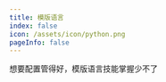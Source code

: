 ```yaml
---
title: 模版语言
index: false
icon: /assets/icon/python.png
pageInfo: false
---
```


想要配置管得好，模版语言技能掌握少不了

<Catalog />
